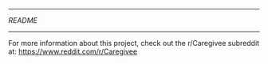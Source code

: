 ********
*README*
********

For more information about this project, check out the r/Caregivee subreddit at: https://www.reddit.com/r/Caregivee
